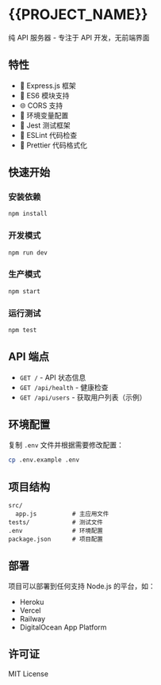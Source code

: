 # {{PROJECT_NAME}}

纯 API 服务器 - 专注于 API 开发，无前端界面

## 特性

- 🚀 Express.js 框架
- 🔧 ES6 模块支持
- 🌐 CORS 支持
- 📝 环境变量配置
- 🧪 Jest 测试框架
- 📏 ESLint 代码检查
- 💅 Prettier 代码格式化

## 快速开始

### 安装依赖

```bash
npm install
```

### 开发模式

```bash
npm run dev
```

### 生产模式

```bash
npm start
```

### 运行测试

```bash
npm test
```

## API 端点

- `GET /` - API 状态信息
- `GET /api/health` - 健康检查
- `GET /api/users` - 获取用户列表（示例）

## 环境配置

复制 `.env` 文件并根据需要修改配置：

```bash
cp .env.example .env
```

## 项目结构

```
src/
  app.js          # 主应用文件
tests/            # 测试文件
.env              # 环境配置
package.json      # 项目配置
```

## 部署

项目可以部署到任何支持 Node.js 的平台，如：

- Heroku
- Vercel
- Railway
- DigitalOcean App Platform

## 许可证

MIT License
